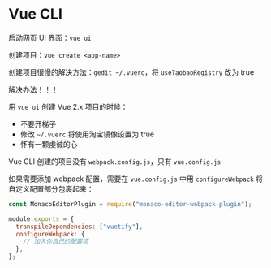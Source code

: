 # Vue CLI

启动网页 UI 界面：`vue ui`

创建项目：`vue create <app-name>`

创建项目很慢的解决方法：`gedit ~/.vuerc`，将 `useTaobaoRegistry` 改为 true

解决办法！！！

用 `vue ui` 创建 Vue 2.x 项目的时候：

+ 不要开梯子
+ 修改 `~/.vuerc` 将使用淘宝镜像设置为 true
+ 怀有一颗虔诚的心



Vue CLI 创建的项目没有 `webpack.config.js`，只有 `vue.config.js`

如果需要添加 webpack 配置，需要在 `vue.config.js` 中用 `configureWebpack` 将自定义配置部分包裹起来：

```javascript
const MonacoEditorPlugin = require("monaco-editor-webpack-plugin");

module.exports = {
  transpileDependencies: ["vuetify"],
  configureWebpack: {
    // 加入你自己的配置项
  },
};

```

